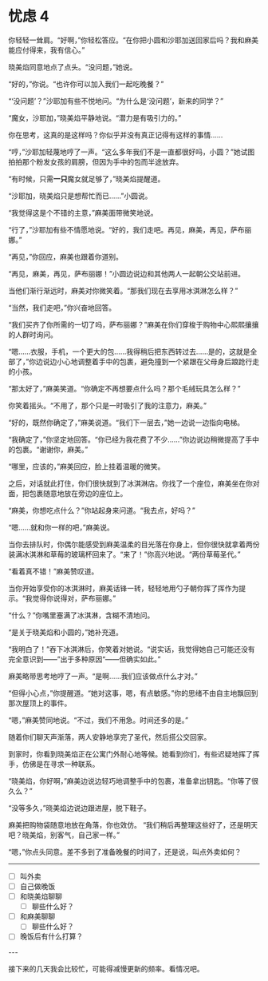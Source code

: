 # 忧虑 4

你轻轻一耸肩。“好啊，”你轻松答应。“在你把小圆和沙耶加送回家后吗？我和麻美能应付得来，我有信心。”

晓美焰同意地点了点头。“没问题，”她说。

“好的，”你说。“也许你可以加入我们一起吃晚餐？”

“‘没问题’？”沙耶加有些不悦地问。“为什么是‘没问题’，新来的同学？”

“魔女，沙耶加，”晓美焰平静地说。“潜力是有吸引力的。”

你在思考，这真的是这样吗？你似乎并没有真正记得有这样的事情……

“哼，”沙耶加轻蔑地哼了一声。“这么多年我们不是一直都很好吗，小圆？”她试图拍拍那个粉发女孩的肩膀，但因为手中的包而半途放弃。

“有时候，只需**一只**魔女就足够了，”晓美焰提醒道。

“沙耶加，晓美焰只是想帮忙而已......”小圆说。

“我觉得这是个不错的主意，”麻美面带微笑地说。

“行了，”沙耶加有些不情愿地说。“好的，我们走吧。再见，麻美，再见，萨布丽娜。”

“再见，”你回应，麻美也跟着你道别。

“再见，麻美，再见，萨布丽娜！”小圆边说边和其他两人一起朝公交站前进。

当他们渐行渐远时，麻美对你微笑着。“那我们现在去享用冰淇淋怎么样？”

“当然，我们走吧，”你兴奋地回答。

“我们买齐了你所需的一切了吗，萨布丽娜？”麻美在你们穿梭于购物中心熙熙攘攘的人群时询问。

“嗯……衣服，手机，一个更大的包……我得稍后把东西转过去……是的，这就是全部了，”你边说边小心地调整着手中的包裹，避免撞到一个紧跟在父母身后踉跄行走的小孩。

“那太好了，”麻美笑道。“你确定不再想要点什么吗？那个毛绒玩具怎么样？”

你笑着摇头。“不用了，那个只是一时吸引了我的注意力，麻美。”

“好的，既然你确定了，”麻美说道。“我们下一层去，”她一边说一边指向电梯。

“我确定了，”你坚定地回答。“你已经为我花费了不少……”你边说边稍微提高了手中的包裹。“谢谢你，麻美。”

“哪里，应该的，”麻美回应，脸上挂着温暖的微笑。

之后，对话就此打住，你们很快就到了冰淇淋店。你找了一个座位，麻美坐在你对面，把包裹随意地放在旁边的座位上。

“麻美，你想吃点什么？”你站起身来问道。“我去点，好吗？”

“嗯……就和你一样的吧，”麻美说。

当你去排队时，你偶尔能感受到麻美温柔的目光落在你身上，但你很快就拿着两份装满冰淇淋和草莓的玻璃杯回来了。“来了！”你高兴地说。“两份草莓圣代。”

“看着真不错！”麻美赞叹道。

当你开始享受你的冰淇淋时，麻美话锋一转，轻轻地用勺子朝你挥了挥作为提示。“我觉得你说得对，萨布丽娜。”

“什么？”你嘴里塞满了冰淇淋，含糊不清地问。

“是关于晓美焰和小圆的，”她补充道。

“我明白了！”吞下冰淇淋后，你笑着对她说。“说实话，我觉得她自己可能还没有完全意识到——”出于多种原因“——但确实如此。”

麻美略带思考地哼了一声。“是啊……我们应该做点什么才对。”

“但得小心点，”你提醒道。“她对这事，嗯，有点敏感。”你的思绪不由自主地飘回到那次屋顶上的事件。

“嗯，”麻美赞同地说。“不过，我们不用急。时间还多的是。”

随着你们聊天声渐落，两人安静地享完了圣代，然后搭公交回家。

到家时，你看到晓美焰正在公寓门外耐心地等候。她看到你们，有些迟疑地挥了挥手，仿佛是在寻求一种联系。

“晓美焰，你好啊，”麻美边说边轻巧地调整手中的包裹，准备拿出钥匙。“你等了很久么？”

“没等多久，”晓美焰边说边跟进屋，脱下鞋子。

麻美把购物袋随意地放在角落，你也效仿。 “我们稍后再整理这些好了，还是明天吧？晓美焰，别客气，自己家一样。”

“嗯，”你点头同意。差不多到了准备晚餐的时间了，还是说，叫点外卖如何？

---

- [ ] 叫外卖
- [ ] 自己做晚饭
- [ ] 和晓美焰聊聊
  - [ ] 聊些什么好？
- [ ] 和麻美聊聊
  - [ ] 聊些什么好？
- [ ] 晚饭后有什么打算？

---​

接下来的几天我会比较忙，可能得减慢更新的频率。看情况吧。
